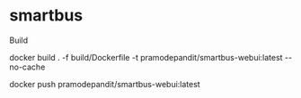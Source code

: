 # smartbus

Build

docker build . -f build/Dockerfile -t pramodepandit/smartbus-webui:latest --no-cache

docker push pramodepandit/smartbus-webui:latest 


